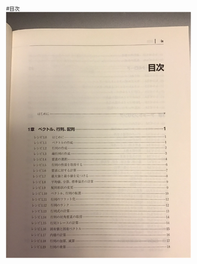#目次
![1p](https://github.com/kmtk49/machine-learning-with-python-cookbook/blob/master/iCloud%20Photos/IMG_0121.JPEG)
